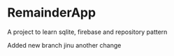 # RemainderApp
A project to learn sqlite, firebase and repository pattern

Added new branch jinu
another change 
